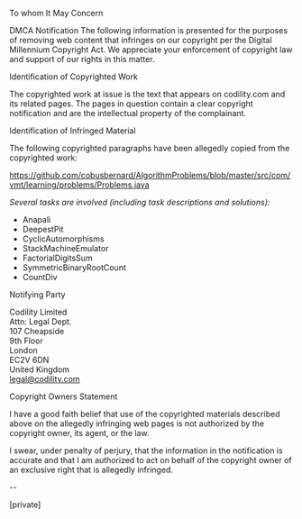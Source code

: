 To whom It May Concern

DMCA Notification
The following information is presented for the purposes of removing web
content that infringes on our copyright per the Digital Millennium
Copyright Act. We appreciate your enforcement of copyright law and support
of our rights in this matter.

Identification of Copyrighted Work

The copyrighted work at issue is the text that appears on codility.com and
its related pages. The pages in question contain a clear copyright
notification and are the intellectual property of the complainant.

Identification of Infringed Material

The following copyrighted paragraphs have been allegedly copied from the
copyrighted work:

https://github.com/cobusbernard/AlgorithmProblems/blob/master/src/com/vmt/learning/problems/Problems.java

*Several tasks are involved (including task descriptions and solutions):*

- Anapali
- DeepestPit
- CyclicAutomorphisms
- StackMachineEmulator
- FactorialDigitsSum
- SymmetricBinaryRootCount
- CountDiv

Notifying Party

Codility Limited  
Attn: Legal Dept.  
107 Cheapside  
9th Floor  
London  
EC2V 6DN  
United Kingdom  
legal@codility.com  

Copyright Owners Statement

I have a good faith belief that use of the copyrighted materials described
above on the allegedly infringing web pages is not authorized by the
copyright owner, its agent, or the law.

I swear, under penalty of perjury, that the information in the notification
is accurate and that I am authorized to act on behalf of the copyright
owner of an exclusive right that is allegedly infringed.

 --

[private]
